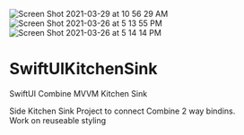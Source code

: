 ![Screen Shot 2021-03-29 at 10 56 29 AM](https://user-images.githubusercontent.com/1024006/112856191-8749bb00-907d-11eb-90d3-8d4890473fc1.png)
![Screen Shot 2021-03-26 at 5 13 55 PM](https://user-images.githubusercontent.com/1024006/112693327-d2ce5000-8e56-11eb-8b89-38014deabf50.png)
![Screen Shot 2021-03-26 at 5 14 14 PM](https://user-images.githubusercontent.com/1024006/112693430-04dfb200-8e57-11eb-8374-1981542719a9.png)

# SwiftUIKitchenSink
SwiftUI Combine MVVM Kitchen Sink

Side Kitchen Sink Project to connect Combine 2 way bindins.  
Work on reuseable styling 
